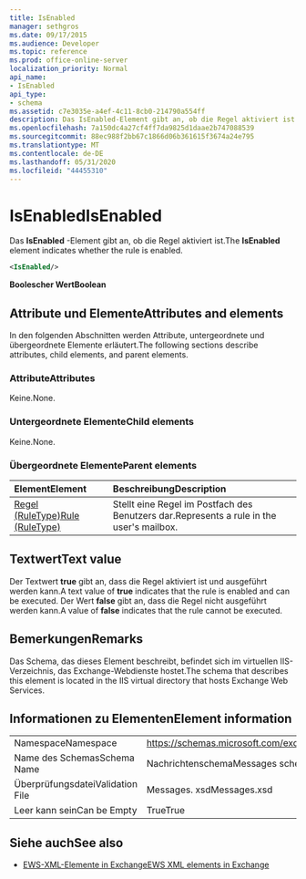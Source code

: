 ```yaml
---
title: IsEnabled
manager: sethgros
ms.date: 09/17/2015
ms.audience: Developer
ms.topic: reference
ms.prod: office-online-server
localization_priority: Normal
api_name:
- IsEnabled
api_type:
- schema
ms.assetid: c7e3035e-a4ef-4c11-8cb0-214790a554ff
description: Das IsEnabled-Element gibt an, ob die Regel aktiviert ist.
ms.openlocfilehash: 7a150dc4a27cf4ff7da9825d1daae2b747088539
ms.sourcegitcommit: 88ec988f2bb67c1866d06b361615f3674a24e795
ms.translationtype: MT
ms.contentlocale: de-DE
ms.lasthandoff: 05/31/2020
ms.locfileid: "44455310"
---
```

# <a name="isenabled"></a><span data-ttu-id="55fe9-103">IsEnabled</span><span class="sxs-lookup"><span data-stu-id="55fe9-103">IsEnabled</span></span>

<span data-ttu-id="55fe9-104">Das **IsEnabled** -Element gibt an, ob die Regel aktiviert ist.</span><span class="sxs-lookup"><span data-stu-id="55fe9-104">The **IsEnabled** element indicates whether the rule is enabled.</span></span> 
  
```XML
<IsEnabled/>
```

 <span data-ttu-id="55fe9-105">**Boolescher Wert**</span><span class="sxs-lookup"><span data-stu-id="55fe9-105">**Boolean**</span></span>
## <a name="attributes-and-elements"></a><span data-ttu-id="55fe9-106">Attribute und Elemente</span><span class="sxs-lookup"><span data-stu-id="55fe9-106">Attributes and elements</span></span>

<span data-ttu-id="55fe9-107">In den folgenden Abschnitten werden Attribute, untergeordnete und übergeordnete Elemente erläutert.</span><span class="sxs-lookup"><span data-stu-id="55fe9-107">The following sections describe attributes, child elements, and parent elements.</span></span>
  
### <a name="attributes"></a><span data-ttu-id="55fe9-108">Attribute</span><span class="sxs-lookup"><span data-stu-id="55fe9-108">Attributes</span></span>

<span data-ttu-id="55fe9-109">Keine.</span><span class="sxs-lookup"><span data-stu-id="55fe9-109">None.</span></span>
  
### <a name="child-elements"></a><span data-ttu-id="55fe9-110">Untergeordnete Elemente</span><span class="sxs-lookup"><span data-stu-id="55fe9-110">Child elements</span></span>

<span data-ttu-id="55fe9-111">Keine.</span><span class="sxs-lookup"><span data-stu-id="55fe9-111">None.</span></span>
  
### <a name="parent-elements"></a><span data-ttu-id="55fe9-112">Übergeordnete Elemente</span><span class="sxs-lookup"><span data-stu-id="55fe9-112">Parent elements</span></span>

|<span data-ttu-id="55fe9-113">**Element**</span><span class="sxs-lookup"><span data-stu-id="55fe9-113">**Element**</span></span>|<span data-ttu-id="55fe9-114">**Beschreibung**</span><span class="sxs-lookup"><span data-stu-id="55fe9-114">**Description**</span></span>|
|:-----|:-----|
|[<span data-ttu-id="55fe9-115">Regel (RuleType)</span><span class="sxs-lookup"><span data-stu-id="55fe9-115">Rule (RuleType)</span></span>](rule-ruletype.md) <br/> |<span data-ttu-id="55fe9-116">Stellt eine Regel im Postfach des Benutzers dar.</span><span class="sxs-lookup"><span data-stu-id="55fe9-116">Represents a rule in the user's mailbox.</span></span>  <br/> |
   
## <a name="text-value"></a><span data-ttu-id="55fe9-117">Textwert</span><span class="sxs-lookup"><span data-stu-id="55fe9-117">Text value</span></span>

<span data-ttu-id="55fe9-118">Der Textwert **true** gibt an, dass die Regel aktiviert ist und ausgeführt werden kann.</span><span class="sxs-lookup"><span data-stu-id="55fe9-118">A text value of **true** indicates that the rule is enabled and can be executed.</span></span> <span data-ttu-id="55fe9-119">Der Wert **false** gibt an, dass die Regel nicht ausgeführt werden kann.</span><span class="sxs-lookup"><span data-stu-id="55fe9-119">A value of **false** indicates that the rule cannot be executed.</span></span> 
  
## <a name="remarks"></a><span data-ttu-id="55fe9-120">Bemerkungen</span><span class="sxs-lookup"><span data-stu-id="55fe9-120">Remarks</span></span>

<span data-ttu-id="55fe9-121">Das Schema, das dieses Element beschreibt, befindet sich im virtuellen IIS-Verzeichnis, das Exchange-Webdienste hostet.</span><span class="sxs-lookup"><span data-stu-id="55fe9-121">The schema that describes this element is located in the IIS virtual directory that hosts Exchange Web Services.</span></span>
  
## <a name="element-information"></a><span data-ttu-id="55fe9-122">Informationen zu Elementen</span><span class="sxs-lookup"><span data-stu-id="55fe9-122">Element information</span></span>

|||
|:-----|:-----|
|<span data-ttu-id="55fe9-123">Namespace</span><span class="sxs-lookup"><span data-stu-id="55fe9-123">Namespace</span></span>  <br/> |https://schemas.microsoft.com/exchange/services/2006/messages  <br/> |
|<span data-ttu-id="55fe9-124">Name des Schemas</span><span class="sxs-lookup"><span data-stu-id="55fe9-124">Schema Name</span></span>  <br/> |<span data-ttu-id="55fe9-125">Nachrichtenschema</span><span class="sxs-lookup"><span data-stu-id="55fe9-125">Messages schema</span></span>  <br/> |
|<span data-ttu-id="55fe9-126">Überprüfungsdatei</span><span class="sxs-lookup"><span data-stu-id="55fe9-126">Validation File</span></span>  <br/> |<span data-ttu-id="55fe9-127">Messages. xsd</span><span class="sxs-lookup"><span data-stu-id="55fe9-127">Messages.xsd</span></span>  <br/> |
|<span data-ttu-id="55fe9-128">Leer kann sein</span><span class="sxs-lookup"><span data-stu-id="55fe9-128">Can be Empty</span></span>  <br/> |<span data-ttu-id="55fe9-129">True</span><span class="sxs-lookup"><span data-stu-id="55fe9-129">True</span></span>  <br/> |
   
## <a name="see-also"></a><span data-ttu-id="55fe9-130">Siehe auch</span><span class="sxs-lookup"><span data-stu-id="55fe9-130">See also</span></span>



- [<span data-ttu-id="55fe9-131">EWS-XML-Elemente in Exchange</span><span class="sxs-lookup"><span data-stu-id="55fe9-131">EWS XML elements in Exchange</span></span>](ews-xml-elements-in-exchange.md)

